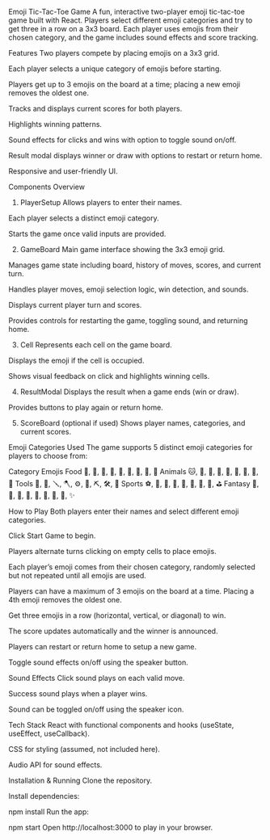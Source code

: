 Emoji Tic-Tac-Toe Game
A fun, interactive two-player emoji tic-tac-toe game built with React. Players select different emoji categories and try to get three in a row on a 3x3 board. Each player uses emojis from their chosen category, and the game includes sound effects and score tracking.

Features
Two players compete by placing emojis on a 3x3 grid.

Each player selects a unique category of emojis before starting.

Players get up to 3 emojis on the board at a time; placing a new emoji removes the oldest one.

Tracks and displays current scores for both players.

Highlights winning patterns.

Sound effects for clicks and wins with option to toggle sound on/off.

Result modal displays winner or draw with options to restart or return home.

Responsive and user-friendly UI.

Components Overview
1. PlayerSetup
Allows players to enter their names.

Each player selects a distinct emoji category.

Starts the game once valid inputs are provided.

2. GameBoard
Main game interface showing the 3x3 emoji grid.

Manages game state including board, history of moves, scores, and current turn.

Handles player moves, emoji selection logic, win detection, and sounds.

Displays current player turn and scores.

Provides controls for restarting the game, toggling sound, and returning home.

3. Cell
Represents each cell on the game board.

Displays the emoji if the cell is occupied.

Shows visual feedback on click and highlights winning cells.

4. ResultModal
Displays the result when a game ends (win or draw).

Provides buttons to play again or return home.

5. ScoreBoard (optional if used)
Shows player names, categories, and current scores.

Emoji Categories Used
The game supports 5 distinct emoji categories for players to choose from:

Category	Emojis
Food	🍕, 🍔, 🍟, 🍩, 🍣, 🌮, 🍎, 🍌, 🍓
Animals	🐱, 🐶, 🐰, 🦊, 🐯, 🐸, 🐨, 🐼, 🦁
Tools	🔨, 🔧, 🪛, 🪓, ⚙️, 🔩, ⛏️, 🛠️, 🔪
Sports	⚽, 🏀, 🏈, 🎾, 🏓, 🏐, 🏑, 🎳, ⛳
Fantasy	🧙, 🐉, 🧝, 🧞, 🧛, 🦄, 🧚, 🦋, ✨

How to Play
Both players enter their names and select different emoji categories.

Click Start Game to begin.

Players alternate turns clicking on empty cells to place emojis.

Each player’s emoji comes from their chosen category, randomly selected but not repeated until all emojis are used.

Players can have a maximum of 3 emojis on the board at a time. Placing a 4th emoji removes the oldest one.

Get three emojis in a row (horizontal, vertical, or diagonal) to win.

The score updates automatically and the winner is announced.

Players can restart or return home to setup a new game.

Toggle sound effects on/off using the speaker button.

Sound Effects
Click sound plays on each valid move.

Success sound plays when a player wins.

Sound can be toggled on/off using the speaker icon.

Tech Stack
React with functional components and hooks (useState, useEffect, useCallback).

CSS for styling (assumed, not included here).

Audio API for sound effects.

Installation & Running
Clone the repository.

Install dependencies:



npm install
Run the app:


npm start
Open http://localhost:3000 to play in your browser.

